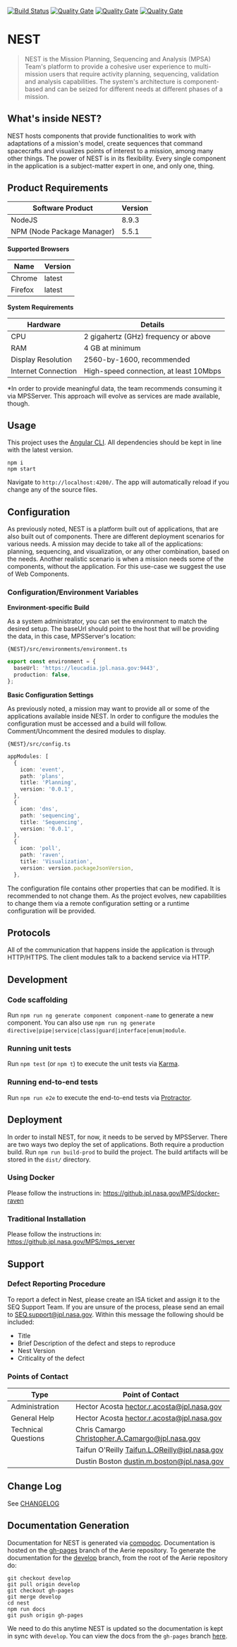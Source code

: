 [![Build Status](https://cae-jenkins2.jpl.nasa.gov/buildStatus/icon?job=MPSA/SEQ/nest/nest%20build/master)](https://cae-jenkins2.jpl.nasa.gov/job/MPSA/job/SEQ/job/nest/job/nest%20build/job/master/)
[![Quality Gate](https://seq-sca-mgss.jpl.nasa.gov/api/badges/measure?key=mgss.seq%3Anest&metric=ncloc)](https://seq-sca-mgss.jpl.nasa.gov/dashboard/index/com.qualinsight.plugins.sonarqube:qualinsight-plugins-sonarqube-badges)
[![Quality Gate](https://seq-sca-mgss.jpl.nasa.gov/api/badges/measure?key=mgss.seq%3Anest&metric=bugs)](https://seq-sca-mgss.jpl.nasa.gov/dashboard/index/com.qualinsight.plugins.sonarqube:qualinsight-plugins-sonarqube-badges)
[![Quality Gate](https://seq-sca-mgss.jpl.nasa.gov/api/badges/measure?key=mgss.seq%3Anest&metric=critical_violations)](https://seq-sca-mgss.jpl.nasa.gov/dashboard/index/com.qualinsight.plugins.sonarqube:qualinsight-plugins-sonarqube-badges)

# NEST

> NEST is the Mission Planning, Sequencing and Analysis (MPSA) Team's platform to provide a cohesive user experience to multi-mission users that require activity planning, sequencing, validation and analysis capabilities. The system's architecture is component-based and can be seized for different needs at different phases of a mission. 

## What's inside NEST? 

NEST hosts components that provide functionalities to work with adaptations of a mission's model, create sequences that command spacecrafts and visualizes points of interest to a mission, among many other things. The power of NEST is in its flexibility.  Every single component in the application is a subject-matter expert in one, and only one, thing. 

## Product Requirements

| Software Product           | Version |
| -------------------------- | ------- |
| NodeJS                     | 8.9.3   |
| NPM (Node Package Manager) | 5.5.1   |

**Supported Browsers**

| Name    | Version |
| ------- | ------- |
| Chrome  | latest  |
| Firefox | latest  |

**System Requirements**

| Hardware            | Details                                |
| ------------------- | -------------------------------------- |
| CPU                 | 2 gigahertz (GHz) frequency or above   |
| RAM                 | 4 GB at minimum                        |
| Display Resolution  | 2560-by-1600, recommended              |
| Internet Connection | High-speed connection, at least 10Mbps |

*In order to provide meaningful data, the team recommends consuming it via MPSServer. This approach will evolve as services are made available, though. 

## Usage

This project uses the [Angular CLI](https://cli.angular.io/). All dependencies should be kept in line with the latest version.

```
npm i
npm start
```

Navigate to `http://localhost:4200/`. The app will automatically reload if you change any of the source files.

## Configuration

As previously noted, NEST is a platform built out of applications, that are also built out of components. There are different deployment scenarios for various needs. A mission may decide to take all of the applications: planning, sequencing, and visualization, or any other combination, based on the needs. Another realistic scenario is when a mission needs some of the components, without the application. For this use-case we suggest the use of Web Components. 

### Configuration/Environment Variables

**Environment-specific Build**

As a system administrator, you can set the environment to match the desired setup. The baseUrl should point to the host that will be providing the data, in this case, MPSServer's location:

`{NEST}/src/environments/environment.ts`

```typescript
export const environment = {
  baseUrl: 'https://leucadia.jpl.nasa.gov:9443',
  production: false,
};
```

**Basic Configuration Settings**

As previously noted, a mission may want to provide all or some of the applications available inside NEST. In order to configure the modules the configuration must be accessed and a build will follow. Comment/Uncomment the desired modules to display. 

`{NEST}/src/config.ts`

```typescript
appModules: [
  {
    icon: 'event',
    path: 'plans',
    title: 'Planning',
    version: '0.0.1',
  },
  {
    icon: 'dns',
    path: 'sequencing',
    title: 'Sequencing',
    version: '0.0.1',
  },
  {
    icon: 'poll',
    path: 'raven',
    title: 'Visualization',
    version: version.packageJsonVersion,
  },
```

The configuration file contains other properties that can be modified. It is recommended to not change them. As the project evolves, new capabilities to change them via a remote configuration setting or a runtime configuration will be provided.

## Protocols

All of the communication that happens inside the application is through HTTP/HTTPS. The client modules talk to a backend service via HTTP. 

## Development

### Code scaffolding

Run `npm run ng generate component component-name` to generate a new component. You can also use `npm run ng generate directive|pipe|service|class|guard|interface|enum|module`.

### Running unit tests

Run `npm test` (or `npm t`) to execute the unit tests via [Karma](https://karma-runner.github.io/).

### Running end-to-end tests

Run `npm run e2e` to execute the end-to-end tests via [Protractor](http://www.protractortest.org/).

## Deployment

In order to install NEST, for now, it needs to be served by MPSServer. There are two ways two deploy the set of applications. Both require a production build. Run `npm run build-prod` to build the project. The build artifacts will be stored in the `dist/` directory.

### Using Docker

Please follow the instructions in: https://github.jpl.nasa.gov/MPS/docker-raven 

### Traditional Installation

Please follow the instructions in: https://github.jpl.nasa.gov/MPS/mps_server 

## Support

### Defect Reporting Procedure

To report a defect in Nest, please create an ISA ticket and assign it to the SEQ Support Team. If you are unsure of the process, please send an email to [SEQ.support@jpl.nasa.gov](mailto:SEQ.support@jpl.nasa.gov). Within this message the following should be included:

- Title
- Brief Description of the defect and steps to reproduce
- Nest Version
- Criticality of the defect

### Points of Contact

| Type                | Point of Contact                                             |
| ------------------- | ------------------------------------------------------------ |
| Administration      | Hector Acosta [hector.r.acosta@jpl.nasa.gov](mailto:hector.r.acosta@jpl.nasa.gov) |
| General Help        | Hector Acosta [hector.r.acosta@jpl.nasa.gov](mailto:hector.r.acosta@jpl.nasa.gov) |
| Technical Questions | Chris Camargo [Christopher.A.Camargo@jpl.nasa.gov](mailto:Christopher.A.Camargo@jpl.nasa.gov) |
|                     | Taifun O'Reilly [Taifun.L.OReilly@jpl.nasa.gov](mailto:Taifun.L.OReilly@jpl.nasa.gov) |
|                     | Dustin Boston [dustin.m.boston@jpl.nasa.gov](mailto:dustin.m.boston@jpl.nasa.gov) |

## Change Log

See [CHANGELOG](./CHANGELOG.md)

## Documentation Generation

Documentation for NEST is generated via [compodoc](https://compodoc.app/). Documentation is hosted on the [gh-pages](https://github.jpl.nasa.gov/MPS/aerie/tree/gh-pages) branch of the Aerie repository. To generate the documentation for the [develop](https://github.jpl.nasa.gov/MPS/aerie/tree/develop) branch, from the root of the Aerie repository do:

```
git checkout develop
git pull origin develop
git checkout gh-pages
git merge develop
cd nest
npm run docs
git push origin gh-pages
```

We need to do this anytime NEST is updated so the documentation is kept in sync with `develop`. You can view the docs from the `gh-pages` branch [here](https://github.jpl.nasa.gov/pages/MPS/aerie/nest/documentation/overview.html).
